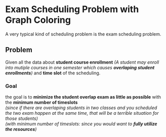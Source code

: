 # Exam Scheduling Problem with Graph Coloring
A very typical kind of scheduling problem is the exam scheduling problem.
## Problem
Given all the data about **student course enrollment**
*(A student may enroll into mutiple courses in one semester which causes **overlaping student enrollments**)* 
and **time slot** of the scheduling.
### Goal
the goal is to **minimize the student overlap exam as little as possible** with the **minimum number of timeslots**
</br>*(since if there are overlaping students in two classes and you scheduled the two exam happen at the same time, that will be a terrible situation for those students)*
</br>*(with minimum number of timeslots: since you would want to **fully utilize the resources**)*
